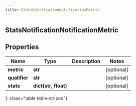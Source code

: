 ```yaml
---
title: StatsNotificationNotificationMetric
---
```

## StatsNotificationNotificationMetric

## Properties

|Name | Type | Description | Notes|
|------------ | ------------- | ------------- | -------------|
| **metric** | **str** |  | [optional] |
| **qualifier** | **str** |  | [optional] |
| **stats** | **dict(str, float)** |  | [optional] |
{: class="table table-striped"}


